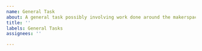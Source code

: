```yaml
---
name: General Task
about: A general task possibly involving work done around the makerspace.
title: ''
labels: General Tasks
assignees: ''

---
```



